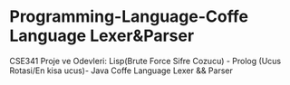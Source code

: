 # Programming-Language-Coffe Language Lexer&Parser
CSE341 Proje ve Odevleri: 
Lisp(Brute Force Sifre Cozucu) - 
Prolog (Ucus Rotasi/En kisa ucus)- 
Java Coffe Language Lexer && Parser

